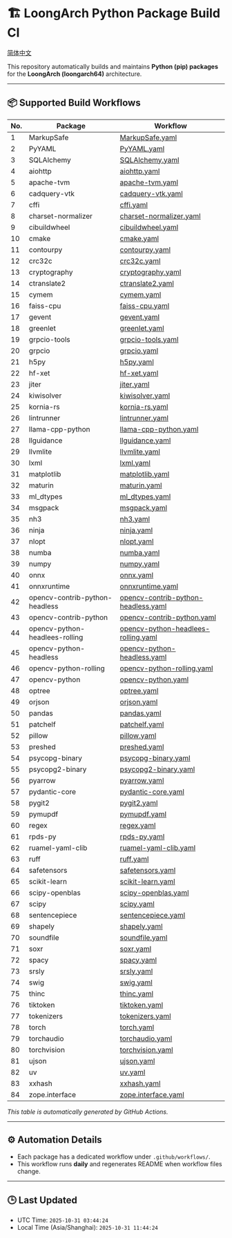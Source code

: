 # 🏗️ LoongArch Python Package Build CI

[简体中文](./README_zh.md)

This repository automatically builds and maintains **Python (pip) packages** for the **LoongArch (loongarch64)** architecture.

---

## 📦 Supported Build Workflows

| No. | Package | Workflow |
|-----|----------|-----------|
| 1 | MarkupSafe | [MarkupSafe.yaml](https://github.com/Loongson-Cloud-Community/pypi/blob/main/.github/workflows/MarkupSafe.yaml) |
| 2 | PyYAML | [PyYAML.yaml](https://github.com/Loongson-Cloud-Community/pypi/blob/main/.github/workflows/PyYAML.yaml) |
| 3 | SQLAlchemy | [SQLAlchemy.yaml](https://github.com/Loongson-Cloud-Community/pypi/blob/main/.github/workflows/SQLAlchemy.yaml) |
| 4 | aiohttp | [aiohttp.yaml](https://github.com/Loongson-Cloud-Community/pypi/blob/main/.github/workflows/aiohttp.yaml) |
| 5 | apache-tvm | [apache-tvm.yaml](https://github.com/Loongson-Cloud-Community/pypi/blob/main/.github/workflows/apache-tvm.yaml) |
| 6 | cadquery-vtk | [cadquery-vtk.yaml](https://github.com/Loongson-Cloud-Community/pypi/blob/main/.github/workflows/cadquery-vtk.yaml) |
| 7 | cffi | [cffi.yaml](https://github.com/Loongson-Cloud-Community/pypi/blob/main/.github/workflows/cffi.yaml) |
| 8 | charset-normalizer | [charset-normalizer.yaml](https://github.com/Loongson-Cloud-Community/pypi/blob/main/.github/workflows/charset-normalizer.yaml) |
| 9 | cibuildwheel | [cibuildwheel.yaml](https://github.com/Loongson-Cloud-Community/pypi/blob/main/.github/workflows/cibuildwheel.yaml) |
| 10 | cmake | [cmake.yaml](https://github.com/Loongson-Cloud-Community/pypi/blob/main/.github/workflows/cmake.yaml) |
| 11 | contourpy | [contourpy.yaml](https://github.com/Loongson-Cloud-Community/pypi/blob/main/.github/workflows/contourpy.yaml) |
| 12 | crc32c | [crc32c.yaml](https://github.com/Loongson-Cloud-Community/pypi/blob/main/.github/workflows/crc32c.yaml) |
| 13 | cryptography | [cryptography.yaml](https://github.com/Loongson-Cloud-Community/pypi/blob/main/.github/workflows/cryptography.yaml) |
| 14 | ctranslate2 | [ctranslate2.yaml](https://github.com/Loongson-Cloud-Community/pypi/blob/main/.github/workflows/ctranslate2.yaml) |
| 15 | cymem | [cymem.yaml](https://github.com/Loongson-Cloud-Community/pypi/blob/main/.github/workflows/cymem.yaml) |
| 16 | faiss-cpu | [faiss-cpu.yaml](https://github.com/Loongson-Cloud-Community/pypi/blob/main/.github/workflows/faiss-cpu.yaml) |
| 17 | gevent | [gevent.yaml](https://github.com/Loongson-Cloud-Community/pypi/blob/main/.github/workflows/gevent.yaml) |
| 18 | greenlet | [greenlet.yaml](https://github.com/Loongson-Cloud-Community/pypi/blob/main/.github/workflows/greenlet.yaml) |
| 19 | grpcio-tools | [grpcio-tools.yaml](https://github.com/Loongson-Cloud-Community/pypi/blob/main/.github/workflows/grpcio-tools.yaml) |
| 20 | grpcio | [grpcio.yaml](https://github.com/Loongson-Cloud-Community/pypi/blob/main/.github/workflows/grpcio.yaml) |
| 21 | h5py | [h5py.yaml](https://github.com/Loongson-Cloud-Community/pypi/blob/main/.github/workflows/h5py.yaml) |
| 22 | hf-xet | [hf-xet.yaml](https://github.com/Loongson-Cloud-Community/pypi/blob/main/.github/workflows/hf-xet.yaml) |
| 23 | jiter | [jiter.yaml](https://github.com/Loongson-Cloud-Community/pypi/blob/main/.github/workflows/jiter.yaml) |
| 24 | kiwisolver | [kiwisolver.yaml](https://github.com/Loongson-Cloud-Community/pypi/blob/main/.github/workflows/kiwisolver.yaml) |
| 25 | kornia-rs | [kornia-rs.yaml](https://github.com/Loongson-Cloud-Community/pypi/blob/main/.github/workflows/kornia-rs.yaml) |
| 26 | lintrunner | [lintrunner.yaml](https://github.com/Loongson-Cloud-Community/pypi/blob/main/.github/workflows/lintrunner.yaml) |
| 27 | llama-cpp-python | [llama-cpp-python.yaml](https://github.com/Loongson-Cloud-Community/pypi/blob/main/.github/workflows/llama-cpp-python.yaml) |
| 28 | llguidance | [llguidance.yaml](https://github.com/Loongson-Cloud-Community/pypi/blob/main/.github/workflows/llguidance.yaml) |
| 29 | llvmlite | [llvmlite.yaml](https://github.com/Loongson-Cloud-Community/pypi/blob/main/.github/workflows/llvmlite.yaml) |
| 30 | lxml | [lxml.yaml](https://github.com/Loongson-Cloud-Community/pypi/blob/main/.github/workflows/lxml.yaml) |
| 31 | matplotlib | [matplotlib.yaml](https://github.com/Loongson-Cloud-Community/pypi/blob/main/.github/workflows/matplotlib.yaml) |
| 32 | maturin | [maturin.yaml](https://github.com/Loongson-Cloud-Community/pypi/blob/main/.github/workflows/maturin.yaml) |
| 33 | ml_dtypes | [ml_dtypes.yaml](https://github.com/Loongson-Cloud-Community/pypi/blob/main/.github/workflows/ml_dtypes.yaml) |
| 34 | msgpack | [msgpack.yaml](https://github.com/Loongson-Cloud-Community/pypi/blob/main/.github/workflows/msgpack.yaml) |
| 35 | nh3 | [nh3.yaml](https://github.com/Loongson-Cloud-Community/pypi/blob/main/.github/workflows/nh3.yaml) |
| 36 | ninja | [ninja.yaml](https://github.com/Loongson-Cloud-Community/pypi/blob/main/.github/workflows/ninja.yaml) |
| 37 | nlopt | [nlopt.yaml](https://github.com/Loongson-Cloud-Community/pypi/blob/main/.github/workflows/nlopt.yaml) |
| 38 | numba | [numba.yaml](https://github.com/Loongson-Cloud-Community/pypi/blob/main/.github/workflows/numba.yaml) |
| 39 | numpy | [numpy.yaml](https://github.com/Loongson-Cloud-Community/pypi/blob/main/.github/workflows/numpy.yaml) |
| 40 | onnx | [onnx.yaml](https://github.com/Loongson-Cloud-Community/pypi/blob/main/.github/workflows/onnx.yaml) |
| 41 | onnxruntime | [onnxruntime.yaml](https://github.com/Loongson-Cloud-Community/pypi/blob/main/.github/workflows/onnxruntime.yaml) |
| 42 | opencv-contrib-python-headless | [opencv-contrib-python-headless.yaml](https://github.com/Loongson-Cloud-Community/pypi/blob/main/.github/workflows/opencv-contrib-python-headless.yaml) |
| 43 | opencv-contrib-python | [opencv-contrib-python.yaml](https://github.com/Loongson-Cloud-Community/pypi/blob/main/.github/workflows/opencv-contrib-python.yaml) |
| 44 | opencv-python-headlees-rolling | [opencv-python-headlees-rolling.yaml](https://github.com/Loongson-Cloud-Community/pypi/blob/main/.github/workflows/opencv-python-headlees-rolling.yaml) |
| 45 | opencv-python-headless | [opencv-python-headless.yaml](https://github.com/Loongson-Cloud-Community/pypi/blob/main/.github/workflows/opencv-python-headless.yaml) |
| 46 | opencv-python-rolling | [opencv-python-rolling.yaml](https://github.com/Loongson-Cloud-Community/pypi/blob/main/.github/workflows/opencv-python-rolling.yaml) |
| 47 | opencv-python | [opencv-python.yaml](https://github.com/Loongson-Cloud-Community/pypi/blob/main/.github/workflows/opencv-python.yaml) |
| 48 | optree | [optree.yaml](https://github.com/Loongson-Cloud-Community/pypi/blob/main/.github/workflows/optree.yaml) |
| 49 | orjson | [orjson.yaml](https://github.com/Loongson-Cloud-Community/pypi/blob/main/.github/workflows/orjson.yaml) |
| 50 | pandas | [pandas.yaml](https://github.com/Loongson-Cloud-Community/pypi/blob/main/.github/workflows/pandas.yaml) |
| 51 | patchelf | [patchelf.yaml](https://github.com/Loongson-Cloud-Community/pypi/blob/main/.github/workflows/patchelf.yaml) |
| 52 | pillow | [pillow.yaml](https://github.com/Loongson-Cloud-Community/pypi/blob/main/.github/workflows/pillow.yaml) |
| 53 | preshed | [preshed.yaml](https://github.com/Loongson-Cloud-Community/pypi/blob/main/.github/workflows/preshed.yaml) |
| 54 | psycopg-binary | [psycopg-binary.yaml](https://github.com/Loongson-Cloud-Community/pypi/blob/main/.github/workflows/psycopg-binary.yaml) |
| 55 | psycopg2-binary | [psycopg2-binary.yaml](https://github.com/Loongson-Cloud-Community/pypi/blob/main/.github/workflows/psycopg2-binary.yaml) |
| 56 | pyarrow | [pyarrow.yaml](https://github.com/Loongson-Cloud-Community/pypi/blob/main/.github/workflows/pyarrow.yaml) |
| 57 | pydantic-core | [pydantic-core.yaml](https://github.com/Loongson-Cloud-Community/pypi/blob/main/.github/workflows/pydantic-core.yaml) |
| 58 | pygit2 | [pygit2.yaml](https://github.com/Loongson-Cloud-Community/pypi/blob/main/.github/workflows/pygit2.yaml) |
| 59 | pymupdf | [pymupdf.yaml](https://github.com/Loongson-Cloud-Community/pypi/blob/main/.github/workflows/pymupdf.yaml) |
| 60 | regex | [regex.yaml](https://github.com/Loongson-Cloud-Community/pypi/blob/main/.github/workflows/regex.yaml) |
| 61 | rpds-py | [rpds-py.yaml](https://github.com/Loongson-Cloud-Community/pypi/blob/main/.github/workflows/rpds-py.yaml) |
| 62 | ruamel-yaml-clib | [ruamel-yaml-clib.yaml](https://github.com/Loongson-Cloud-Community/pypi/blob/main/.github/workflows/ruamel-yaml-clib.yaml) |
| 63 | ruff | [ruff.yaml](https://github.com/Loongson-Cloud-Community/pypi/blob/main/.github/workflows/ruff.yaml) |
| 64 | safetensors | [safetensors.yaml](https://github.com/Loongson-Cloud-Community/pypi/blob/main/.github/workflows/safetensors.yaml) |
| 65 | scikit-learn | [scikit-learn.yaml](https://github.com/Loongson-Cloud-Community/pypi/blob/main/.github/workflows/scikit-learn.yaml) |
| 66 | scipy-openblas | [scipy-openblas.yaml](https://github.com/Loongson-Cloud-Community/pypi/blob/main/.github/workflows/scipy-openblas.yaml) |
| 67 | scipy | [scipy.yaml](https://github.com/Loongson-Cloud-Community/pypi/blob/main/.github/workflows/scipy.yaml) |
| 68 | sentencepiece | [sentencepiece.yaml](https://github.com/Loongson-Cloud-Community/pypi/blob/main/.github/workflows/sentencepiece.yaml) |
| 69 | shapely | [shapely.yaml](https://github.com/Loongson-Cloud-Community/pypi/blob/main/.github/workflows/shapely.yaml) |
| 70 | soundfile | [soundfile.yaml](https://github.com/Loongson-Cloud-Community/pypi/blob/main/.github/workflows/soundfile.yaml) |
| 71 | soxr | [soxr.yaml](https://github.com/Loongson-Cloud-Community/pypi/blob/main/.github/workflows/soxr.yaml) |
| 72 | spacy | [spacy.yaml](https://github.com/Loongson-Cloud-Community/pypi/blob/main/.github/workflows/spacy.yaml) |
| 73 | srsly | [srsly.yaml](https://github.com/Loongson-Cloud-Community/pypi/blob/main/.github/workflows/srsly.yaml) |
| 74 | swig | [swig.yaml](https://github.com/Loongson-Cloud-Community/pypi/blob/main/.github/workflows/swig.yaml) |
| 75 | thinc | [thinc.yaml](https://github.com/Loongson-Cloud-Community/pypi/blob/main/.github/workflows/thinc.yaml) |
| 76 | tiktoken | [tiktoken.yaml](https://github.com/Loongson-Cloud-Community/pypi/blob/main/.github/workflows/tiktoken.yaml) |
| 77 | tokenizers | [tokenizers.yaml](https://github.com/Loongson-Cloud-Community/pypi/blob/main/.github/workflows/tokenizers.yaml) |
| 78 | torch | [torch.yaml](https://github.com/Loongson-Cloud-Community/pypi/blob/main/.github/workflows/torch.yaml) |
| 79 | torchaudio | [torchaudio.yaml](https://github.com/Loongson-Cloud-Community/pypi/blob/main/.github/workflows/torchaudio.yaml) |
| 80 | torchvision | [torchvision.yaml](https://github.com/Loongson-Cloud-Community/pypi/blob/main/.github/workflows/torchvision.yaml) |
| 81 | ujson | [ujson.yaml](https://github.com/Loongson-Cloud-Community/pypi/blob/main/.github/workflows/ujson.yaml) |
| 82 | uv | [uv.yaml](https://github.com/Loongson-Cloud-Community/pypi/blob/main/.github/workflows/uv.yaml) |
| 83 | xxhash | [xxhash.yaml](https://github.com/Loongson-Cloud-Community/pypi/blob/main/.github/workflows/xxhash.yaml) |
| 84 | zope.interface | [zope.interface.yaml](https://github.com/Loongson-Cloud-Community/pypi/blob/main/.github/workflows/zope.interface.yaml) |

_This table is automatically generated by GitHub Actions._

---

## ⚙️ Automation Details

- Each package has a dedicated workflow under `.github/workflows/`.
- This workflow runs **daily** and regenerates README when workflow files change.

---

## 🕒 Last Updated

- UTC Time: `2025-10-31 03:44:24`
- Local Time (Asia/Shanghai): `2025-10-31 11:44:24`

